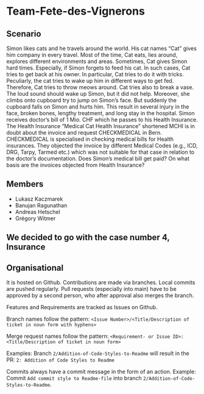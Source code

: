 # Team-Fete-des-Vignerons

## Scenario
Simon likes cats and he travels around the world. His cat names “Cat” gives him company in every travel. Most of the time, Cat eats, lies around, explores different environments and areas. Sometimes, Cat gives Simon hard times. Especially, if Simon forgets to feed his cat. In such cases, Cat tries to get back at his owner. In particular, Cat tries to do it with tricks. Peculiarly, the cat tries to wake up him in different ways to get fed. Therefore, Cat tries to throw meows around. Cat tries also to break a vase. The loud sound should wake up Simon, but it did not help. Moreover, she climbs onto cupboard try to jump on Simon’s face. But suddenly the cupboard falls on Simon and hurts him. This result in several injury in the face, broken bones, lengthy treatment, and long stay in the hospital. 
Simon receives doctor’s bill of 1 Mio. CHF which he passes to his Health Insurance. The Health Insurance “Medical Cat Health Insurance” shortened MCHI is in doubt about the invoice and request CHECKMEDICAL in Bern. CHECKMEDICAL is specialised in checking medical bills for Health insurances. They objected the invoice by different Medical Codes (e.g., ICD, DRG, Tarpy, Tarmed etc.) which was not suitable for that case in relation to the doctor’s documentation. 
Does Simon’s medical bill get paid? On what basis are the invoices objected from Health Insurance? 

## Members
 - Lukasz Kaczmarek
 - Banujan Ragunathan
 - Andreas Hetschel
 - Grégory Witmer

## We decided to go with the case number 4, Insurance

## Organisational

It is hosted on Github. Contributions are made via branches. Local commits are pushed regularly. Pull requests (especially into main) have to be approved by a second person, who after approval also merges the branch.

Features and Requirements are tracked as Issues on Github.

Branch names follow the pattern: `<Issue Number>/<Title/Description of ticket in noun form with hyphens>`

Merge request names follow the pattern: `<Requirement- or Issue ID>: <Title/Description of ticket in noun form>`

Examples: Branch `2/Addition-of-Code-Styles-to-Readme` will result in the PR: `2: Addition of Code Styles to Readme`

Commits always have a commit message in the form of an action.
Example: Commit `Add commit style to Readme-file` into branch `2/Addition-of-Code-Styles-to-Readme`.
